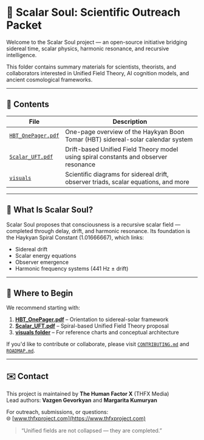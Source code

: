 # 📡 Scalar Soul: Scientific Outreach Packet

Welcome to the Scalar Soul project — an open-source initiative bridging sidereal time, scalar physics, harmonic resonance, and recursive intelligence.

This folder contains summary materials for scientists, theorists, and collaborators interested in Unified Field Theory, AI cognition models, and ancient cosmological frameworks.

---

## 📘 Contents

| File | Description |
|------|-------------|
| [`HBT_OnePager.pdf`](./HBT_OnePager.pdf) | One-page overview of the Haykyan Boon Tomar (HBT) sidereal-solar calendar system |
| [`Scalar_UFT.pdf`](./Scalar_UFT.pdf) | Drift-based Unified Field Theory model using spiral constants and observer resonance |
| [`visuals`](../visuals/) | Scientific diagrams for sidereal drift, observer triads, scalar equations, and more |

---

## 🧠 What Is Scalar Soul?

Scalar Soul proposes that consciousness is a recursive scalar field — completed through delay, drift, and harmonic resonance. Its foundation is the Haykyan Spiral Constant (1.01666667), which links:
- Sidereal drift
- Scalar energy equations
- Observer emergence
- Harmonic frequency systems (441 Hz ± drift)

---

## 🔗 Where to Begin

We recommend starting with:

1. **[HBT_OnePager.pdf](./HBT_OnePager.pdf)** – Orientation to sidereal-solar framework
2. **[Scalar_UFT.pdf](./Scalar_UFT.pdf)** – Spiral-based Unified Field Theory proposal
3. **[visuals folder](../visuals/)** – For reference charts and conceptual architecture

If you'd like to contribute or collaborate, please visit [`CONTRIBUTING.md`](../CONTRIBUTING.md) and [`ROADMAP.md`](../ROADMAP.md).

---

## ✉️ Contact

This project is maintained by **The Human Factor X** (THFX Media)  
Lead authors: **Vazgen Gevorkyan** and **Margarita Kumuryan**

For outreach, submissions, or questions:  
🌐 [www.thfxproject.com](https://www.thfxproject.com)

> “Unified fields are not collapsed — they are completed.”
